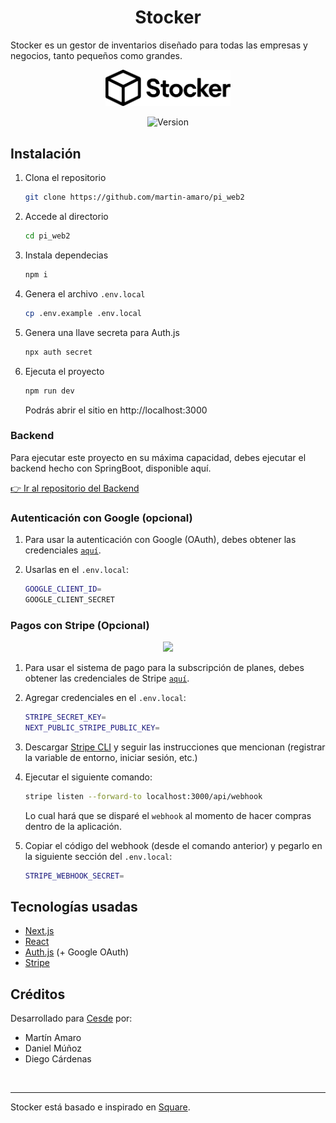 
<div align="center">

# Stocker


</div>




Stocker es un gestor de inventarios diseñado para todas las empresas y negocios, tanto pequeños como grandes.


<div align="center">
   <img src="./public/images/logo.svg" width="200"/>

   <br>

   ![Version](https://img.shields.io/badge/version-1.0.0-orange)
</div>

## Instalación

1. Clona el repositorio

   ```bash
   git clone https://github.com/martin-amaro/pi_web2
   ```

2. Accede al directorio

   ```bash
   cd pi_web2
   ```

3. Instala dependecias

   ```bash
   npm i
   ```

4. Genera el archivo `.env.local`
   ```bash
   cp .env.example .env.local
   ```

5. Genera una llave secreta para Auth.js

   ```bash
   npx auth secret
   ```

6. Ejecuta el proyecto

   ```bash
   npm run dev
   ```
   Podrás abrir el sitio en http://localhost:3000

### Backend

Para ejecutar este proyecto en su máxima capacidad, debes ejecutar el backend hecho con SpringBoot, disponible aquí.

[👉 Ir al repositorio del Backend](https://github.com/martin-amaro/pi_backend2)

### Autenticación con Google (opcional)

1. Para usar la autenticación con Google (OAuth), debes obtener las credenciales [`aquí`]().

2. Usarlas en el `.env.local`:

   ```bash
   GOOGLE_CLIENT_ID=
   GOOGLE_CLIENT_SECRET
   ```

### Pagos con Stripe (Opcional)

<div align="center">
<img src="https://upload.wikimedia.org/wikipedia/commons/thumb/b/ba/Stripe_Logo%2C_revised_2016.svg/1200px-Stripe_Logo%2C_revised_2016.svg.png" width="80"/>
</div>



1. Para usar el sistema de pago para la subscripción de planes, debes obtener las credenciales de Stripe [`aquí`](). 

2. Agregar credenciales en el `.env.local`:
   ```bash
   STRIPE_SECRET_KEY=
   NEXT_PUBLIC_STRIPE_PUBLIC_KEY=
   ```

3. Descargar [Stripe CLI](https://docs.stripe.com/stripe-cli/install?install-method=windows) y seguir las instrucciones que mencionan (registrar la variable de entorno, iniciar sesión, etc.)

4. Ejecutar el siguiente comando:

   ```bash
   stripe listen --forward-to localhost:3000/api/webhook
   ```
   
   Lo cual hará que se disparé el `webhook` al momento de hacer compras dentro de la aplicación.

5. Copiar el código del webhook (desde el comando anterior) y pegarlo en la siguiente sección del `.env.local`:

   ```bash
   STRIPE_WEBHOOK_SECRET=
   ```

## Tecnologías usadas

- [Next.js](https://nextjs.org/)
- [React](https://es.react.dev/)
- [Auth.js](https://authjs.dev/) (+ Google OAuth)
- [Stripe](https://stripe.com/es)

## Créditos

Desarrollado para [Cesde](https://www.cesde.edu.co/) por:
- Martín Amaro
- Daniel Múñoz
- Diego Cárdenas

</br>

-----

Stocker está basado e inspirado en [Square](https://squareup.com/us/en).